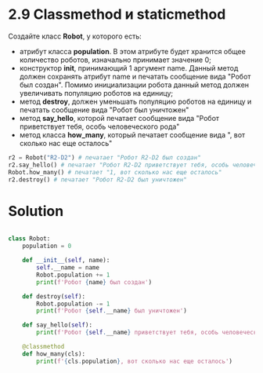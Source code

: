 # 2.9 Classmethod и staticmethod
Создайте класс **Robot**, у которого есть:

* атрибут класса **population**. В этом атрибуте будет хранится общее количество роботов, изначально принимает значение 0;
* конструктор **__init__**, принимающий 1 аргумент name. Данный метод должен сохранять атрибут name и печатать сообщение вида "Робот <name> был создан". Помимо инициализации робота данный метод должен увеличивать популяцию роботов на единицу;
* метод **destroy**, должен уменьшать популяцию роботов на единицу и печатать сообщение вида "Робот <name> был уничтожен"
* метод **say_hello**, которой печатает сообщение вида "Робот <name> приветствует тебя, особь человеческого рода"
* метод класса  **how_many**, который печатает сообщение вида "<population>, вот сколько нас еще осталось"
```python
r2 = Robot("R2-D2") # печатает "Робот R2-D2 был создан"
r2.say_hello() # печатает "Робот R2-D2 приветствует тебя, особь человеческого рода"
Robot.how_many() # печатает "1, вот сколько нас еще осталось"
r2.destroy() # печатает "Робот R2-D2 был уничтожен"
```

# Solution
```python

class Robot:
    population = 0

    def __init__(self, name):
        self.__name = name
        Robot.population += 1
        print(f'Робот {name} был создан')

    def destroy(self):
        Robot.population -= 1
        print(f'Робот {self.__name} был уничтожен')

    def say_hello(self):
        print(f'Робот {self.__name} приветствует тебя, особь человеческого рода')

    @classmethod
    def how_many(cls):
        print(f'{cls.population}, вот сколько нас еще осталось')
```